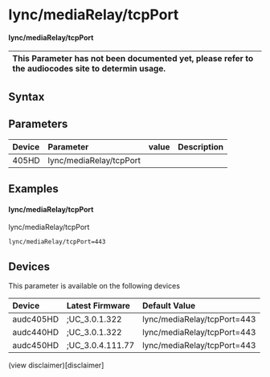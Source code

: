 ﻿---
description: lync/mediaRelay/tcpPort
search: false
---

# lync/mediaRelay/tcpPort

#### lync/mediaRelay/tcpPort


| This Parameter has not been documented yet, please refer to the audiocodes site to determin usage.  | 
| :--- |

## Syntax

## Parameters
|Device|Parameter|value|Description|
|:---|:---|:---|:---|
| 405HD | lync/mediaRelay/tcpPort |  |  |

## Examples
#### lync/mediaRelay/tcpPort

lync/mediaRelay/tcpPort

```
lync/mediaRelay/tcpPort=443
```

## Devices
This parameter is available on the following devices

| Device | Latest Firmware | Default Value |
|:---|:---|:---|
| audc405HD | ;UC_3.0.1.322 | lync/mediaRelay/tcpPort=443 
| audc440HD | ;UC_3.0.1.322 | lync/mediaRelay/tcpPort=443 
| audc450HD | ;UC_3.0.4.111.77 | lync/mediaRelay/tcpPort=443 

(view disclaimer)[disclaimer]
